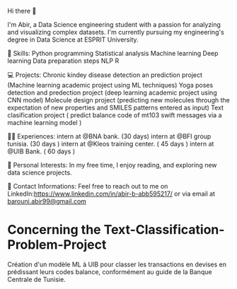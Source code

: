 
Hi there 👋

I'm Abir, a Data Science engineering student with a passion for analyzing and visualizing complex datasets. 
I'm currently pursuing my engineering's degree in Data Science at ESPRIT University.





💼 Skills:
Python programming
Statistical analysis
Machine learning
Deep learning
Data preparation steps
NLP
R





💻 Projects:
Chronic kindey disease detection an prediction project (Machine learning academic project using ML techniques)
Yoga poses detection and predection project (deep learning academic project using CNN model)
Molecule design project (predicting new molecules through the expectation of new properties and SMILES patterns entered as input) 
Text clasification project ( predict balance code of mt103 swift messages via a machine learning model )





🧑‍💼 Experiences:
intern at @BNA bank. (30 days)
intern at @BFI group tunisia. (30 days )
intern at @Kleos training center. ( 45 days )
intern at @UIB Bank. ( 60 days )



📝 Personal Interests:
In my free time, I enjoy reading, and exploring new data science projects.



🤝 Contact Informations:
Feel free to reach out to me on LinkedIn:https://www.linkedin.com/in/abir-b-abb595217/ or via email at barouni.abir99@gmail.com




# Concerning the Text-Classification-Problem-Project
Création d'un modèle ML à UIB pour classer les transactions en devises en prédissant leurs codes balance, conformément au guide de la Banque Centrale de Tunisie.
